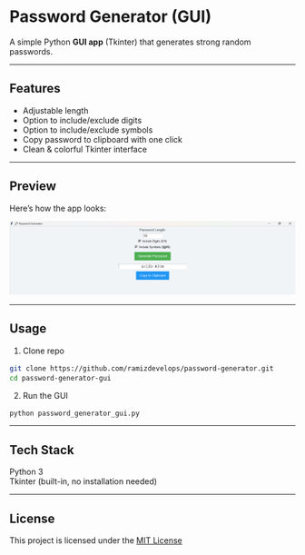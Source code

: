 # Password Generator (GUI)

A simple Python **GUI app** (Tkinter) that generates strong random passwords.

---

## Features
- Adjustable length
- Option to include/exclude digits
- Option to include/exclude symbols
- Copy password to clipboard with one click
- Clean & colorful Tkinter interface

---

## Preview
Here’s how the app looks:

<p align="center">
  <img src="./image/password_generator_gui.png" alt="Project GUI" width="600"><br>
</p>

---

## Usage

1. Clone repo
```bash
git clone https://github.com/ramizdevelops/password-generator.git
cd password-generator-gui
```

2. Run the GUI
```bash
python password_generator_gui.py
```

---

## Tech Stack

Python 3  
Tkinter (built-in, no installation needed)

---

## License

This project is licensed under the [MIT License](LICENSE)